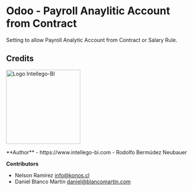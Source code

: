 Odoo - Payroll Anaylitic Account from Contract
==============================================

Setting to allow Payroll Analytic Account from Contract or Salary Rule. 

## Credits
<p>
<img width="200" alt="Logo Intellego-BI" src="https://i2.wp.com/intellego-bi.com/ws/wp-content/uploads/2016/05/Intellego-BI-112x35.jpg" />
</p>
 **Author** 
 - https://www.intellego-bi.com
 - Rodolfo Bermúdez Neubauer <odoo@intellego-bi.com>
 
 **Contributors**
 - Nelson Ramírez <info@konos.cl>
 - Daniel Blanco Martín <daniel@blancomartin.com>